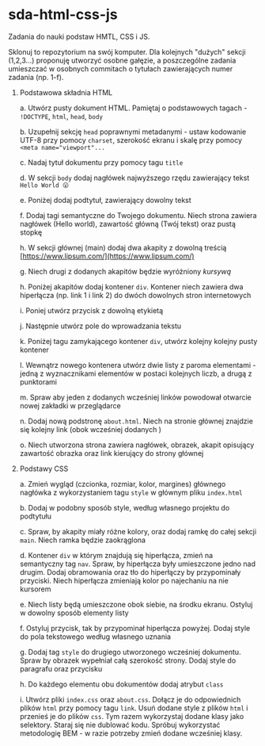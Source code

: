 # sda-html-css-js
Zadania do nauki podstaw HMTL, CSS i JS.

Sklonuj to repozytorium na swój komputer. Dla kolejnych "dużych" sekcji (1,2,3...) proponuję utworzyć osobne gałęzie, a poszczególne zadania umieszczać w osobnych commitach o tytułach zawierających numer zadania (np. 1-f).

1. Podstawowa składnia HTML

    a. Utwórz pusty dokument HTML. Pamiętaj o podstawowych tagach - `!DOCTYPE`, `html`, `head`, `body`
    
    b. Uzupełnij sekcję `head` poprawnymi metadanymi - ustaw kodowanie UTF-8 przy pomocy `charset`, szerokość ekranu i skalę przy pomocy `<meta name="viewport"...`

    c. Nadaj tytuł dokumentu przy pomocy tagu `title`

    d. W sekcji `body` dodaj nagłówek najwyższego rzędu zawierający tekst `Hello World 😮`

    e. Poniżej dodaj podtytuł, zawierający dowolny tekst

    f. Dodaj tagi semantyczne do Twojego dokumentu. Niech strona zawiera nagłówek (Hello world), zawartość główną (Twój tekst) oraz pustą stopkę

    h. W sekcji głównej (main) dodaj dwa akapity z dowolną treścią [https://www.lipsum.com/](https://www.lipsum.com/)

    g. Niech drugi z dodanych akapitów będzie wyróżniony *kursywą*

    h. Poniżej akapitów dodaj kontener `div`. Kontener niech zawiera dwa hiperłącza (np. link 1 i link 2) do dwóch dowolnych stron internetowych

    i. Poniej utwórz przycisk z dowolną etykietą

    j. Następnie utwórz pole do wprowadzania tekstu

    k. Poniżej tagu zamykającego kontener `div`, utwórz kolejny kolejny pusty kontener

    l. Wewnątrz nowego kontenera utwórz dwie listy z paroma elementami - jedną z wyznacznikami elementów w postaci kolejnych liczb, a drugą z punktorami

    m. Spraw aby jeden z dodanych wcześniej linków powodował otwarcie nowej zakładki w przeglądarce

    n. Dodaj nową podstronę `about.html`. Niech na stronie głównej znajdzie się kolejny link (obok wcześniej dodanych )

    o. Niech utworzona strona zawiera nagłówek, obrazek, akapit opisujący zawartość obrazka oraz link kierujący do strony głównej

2. Podstawy CSS

    a. Zmień wygląd (czcionka, rozmiar, kolor, margines) głównego nagłówka z wykorzystaniem tagu `style` w głównym pliku `index.html`

    b. Dodaj w podobny sposób style, według własnego projektu do podtytułu

    c. Spraw, by akapity miały różne kolory, oraz dodaj ramkę do całej sekcji `main`. Niech ramka będzie zaokrąglona

    d. Kontener `div` w którym znajdują się hiperłącza, zmień na semantyczny tag `nav`. Spraw, by hiperłącza były umieszczone jedno nad drugim. Dodaj obramowania oraz tło do hiperłączy by przypominały przyciski. Niech hiperłącza zmieniają kolor po najechaniu na nie kursorem

    e. Niech listy będą umieszczone obok siebie, na środku ekranu. Ostyluj w dowolny sposób elementy listy

    f. Ostyluj przycisk, tak by przypominał hiperłącza powyżej. Dodaj style do pola tekstowego według własnego uznania

    g. Dodaj tag `style` do drugiego utworzonego wcześniej dokumentu. Spraw by obrazek wypełniał całą szerokość strony. Dodaj style do paragrafu oraz przycisku

    h. Do każdego elementu obu dokumentów dodaj atrybut `class`

    i. Utwórz pliki `index.css` oraz `about.css`. Dołącz je do odpowiednich plików `html` przy pomocy tagu `link`. Usuń dodane style z plików `html` i przenieś je do plików `css`. Tym razem wykorzystaj dodane klasy jako selektory. Staraj się nie dublować kodu. Spróbuj wykorzystać metodologię BEM - w razie potrzeby zmień dodane wcześniej klasy.
